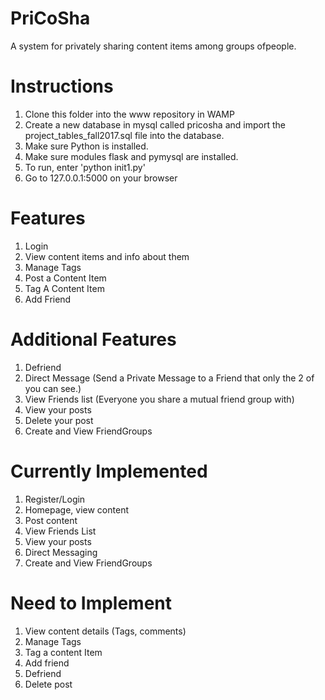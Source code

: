 # PriCoSha
A system​ ​for​ ​privately​ ​sharing​ ​content​ ​items among​ ​groups​ ​of​ ​people.

# Instructions
1. Clone this folder into the www repository in WAMP
2. Create a new database in mysql called pricosha and import the project_tables_fall2017.sql file into the database. 
3. Make sure Python is installed.
4. Make sure modules flask and pymysql are installed.
5. To run, enter 'python init1.py'
6. Go to 127.0.0.1:5000 on your browser


# Features
1. Login
2. View​​ ​​content​​ ​​items​​ ​​and​​ ​​info​​ ​​about​​ ​​them
3. Manage Tags
4. Post a Content Item
5. Tag A Content Item
6. Add Friend

# Additional Features
1. Defriend
2. Direct Message (Send a Private Message to a Friend that only the 2 of you can see.)
3. View Friends list (Everyone you share a mutual friend group with)
4. View your posts
5. Delete your post
6. Create and View FriendGroups

# Currently Implemented
1. Register/Login
2. Homepage, view content
3. Post content
4. View Friends List
5. View your posts
6. Direct Messaging
7. Create and View FriendGroups

# Need to Implement
1. View content details (Tags, comments)
2. Manage Tags
3. Tag a content Item
4. Add friend
5. Defriend
6. Delete post

